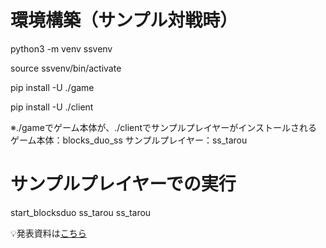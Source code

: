 # 環境構築（サンプル対戦時）
python3 -m venv ssvenv

source ssvenv/bin/activate

pip install -U ./game

pip install -U ./client

※./gameでゲーム本体が、./clientでサンプルプレイヤーがインストールされる
ゲーム本体：blocks_duo_ss
サンプルプレイヤー：ss_tarou

# サンプルプレイヤーでの実行
start_blocksduo ss_tarou ss_tarou

💡発表資料は[こちら](https://docs.google.com/presentation/d/1Gk4SO-4Fz3hwd9SK5HQSCKoQrS_5lqbb3UjWP_nTBmY/edit?hl=JA#slide=id.g2e024a97e2c_0_0)
